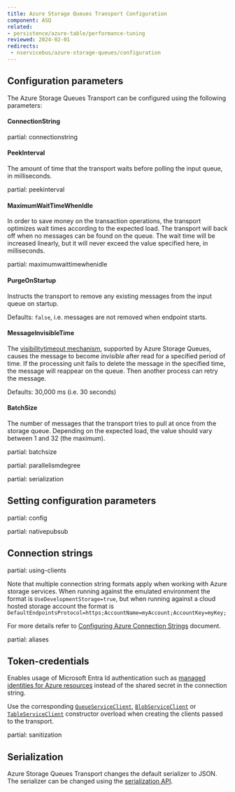 ```yaml
---
title: Azure Storage Queues Transport Configuration
component: ASQ
related:
- persistence/azure-table/performance-tuning
reviewed: 2024-02-01
redirects:
 - nservicebus/azure-storage-queues/configuration
---
```



## Configuration parameters

The Azure Storage Queues Transport can be configured using the following parameters:


#### ConnectionString

partial: connectionstring


#### PeekInterval

The amount of time that the transport waits before polling the input queue, in milliseconds.

partial: peekinterval


#### MaximumWaitTimeWhenIdle

In order to save money on the transaction operations, the transport optimizes wait times according to the expected load. The transport will back off when no messages can be found on the queue. The wait time will be increased linearly, but it will never exceed the value specified here, in milliseconds.

partial: maximumwaittimewhenidle


#### PurgeOnStartup

Instructs the transport to remove any existing messages from the input queue on startup.

Defaults: `false`, i.e. messages are not removed when endpoint starts.


#### MessageInvisibleTime

The [visibilitytimeout mechanism](https://docs.microsoft.com/en-us/rest/api/storageservices/get-messages), supported by Azure Storage Queues, causes the message to become *invisible* after read for a specified period of time. If the processing unit fails to delete the message in the specified time, the message will reappear on the queue. Then another process can retry the message.

Defaults: 30,000 ms (i.e. 30 seconds)


#### BatchSize

The number of messages that the transport tries to pull at once from the storage queue. Depending on the expected load, the value should vary between 1 and 32 (the maximum).

partial: batchsize

partial: parallelismdegree

partial: serialization

## Setting configuration parameters

partial: config

partial: nativepubsub

## Connection strings

partial: using-clients

Note that multiple connection string formats apply when working with Azure storage services. When running against the emulated environment the format is `UseDevelopmentStorage=true`, but when running against a cloud hosted storage account the format is `DefaultEndpointsProtocol=https;AccountName=myAccount;AccountKey=myKey;`

For more details refer to [Configuring Azure Connection Strings](https://docs.microsoft.com/en-us/azure/storage/storage-configure-connection-string) document.

partial: aliases

## Token-credentials

Enables usage of Microsoft Entra Id authentication such as [managed identities for Azure resources](https://learn.microsoft.com/en-us/azure/storage/blobs/authorize-access-azure-active-directory) instead of the shared secret in the connection string.

Use the corresponding [`QueueServiceClient`](https://learn.microsoft.com/en-us/dotnet/api/azure.storage.queues.queueserviceclient.-ctor?view=azure-dotnet), [`BlobServiceClient`](https://learn.microsoft.com/en-us/dotnet/api/azure.storage.blobs.blobserviceclient.-ctor?view=azure-dotnet) or [`TableServiceClient`](https://learn.microsoft.com/en-us/dotnet/api/azure.data.tables.tableserviceclient.-ctor?view=azure-dotnet) constructor overload when creating the clients passed to the transport.

partial: sanitization

## Serialization

Azure Storage Queues Transport changes the default serializer to JSON. The serializer can be changed using the [serialization API](/nservicebus/serialization).